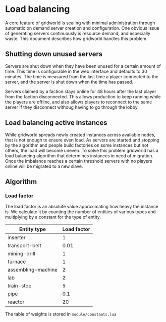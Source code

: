 # Load balancing

A core feature of gridworld is scaling with minimal administration through automatic on demand server creation and configuration. One obvious issue of generating servers continuously is resource demand, and especially waste. This document describes how gridworld handles this problem.

## Shutting down unused servers

Servers are shut down when they have been unused for a certain amount of time. This time is configurable in the web interface and defaults to 30 minutes. The time is measured from the last time a player connected to the server, and the server is shut down when the time has passed.

Servers claimed by a faction stays online for 48 hours after the last player from the faction disconnected. This allows production to keep running while the players are offline, and also allows players to reconnect to the same server if they disconnect withoug having to go through the lobby.

## Load balancing active instances

While gridworld spreads newly created instances across available nodes, that is not enough to ensure even load. As servers are started and stopping by the algorithm and people build factories on some instances but not others, the load will become uneven. To solve this problem gridworld has a load balancing algorithm that determines instances in need of migration. Once the imbalance reaches a certain threshold servers with no players online will be migrated to a new slave.

## Algorithm

### Load factor

The load factor is an absolute value approximating how heavy the instance is. We calculate it by counting the number of entities of various types and multiplying by a constant for the type of entity.

| Entity type        | Load factor |
| ------------------ | ----------- |
| inserter           | 1           |
| transport-belt     | 0.01        |
| mining-drill       | 1           |
| furnace            | 1           |
| assembling-machine | 2           |
| lab                | 2           |
| train-stop         | 5           |
| pipe               | 0.1         |
| reactor            | 20          |

The table of weights is stored in `module/constants.lua`
